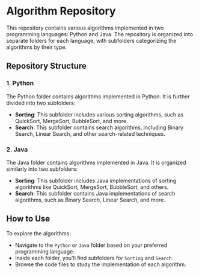 # Algorithm Repository

This repository contains various algorithms implemented in two programming languages: Python and Java. The repository is organized into separate folders for each language, with subfolders categorizing the algorithms by their type.

## Repository Structure

### 1. Python
The Python folder contains algorithms implemented in Python. It is further divided into two subfolders:

- **Sorting**: This subfolder includes various sorting algorithms, such as QuickSort, MergeSort, BubbleSort, and more.
- **Search**: This subfolder contains search algorithms, including Binary Search, Linear Search, and other search-related techniques.

### 2. Java
The Java folder contains algorithms implemented in Java. It is organized similarly into two subfolders:

- **Sorting**: This subfolder includes Java implementations of sorting algorithms like QuickSort, MergeSort, BubbleSort, and others.
- **Search**: This subfolder contains Java implementations of search algorithms, such as Binary Search, Linear Search, and more.

## How to Use
To explore the algorithms:
- Navigate to the `Python` or `Java` folder based on your preferred programming language.
- Inside each folder, you'll find subfolders for `Sorting` and `Search`.
- Browse the code files to study the implementation of each algorithm.
